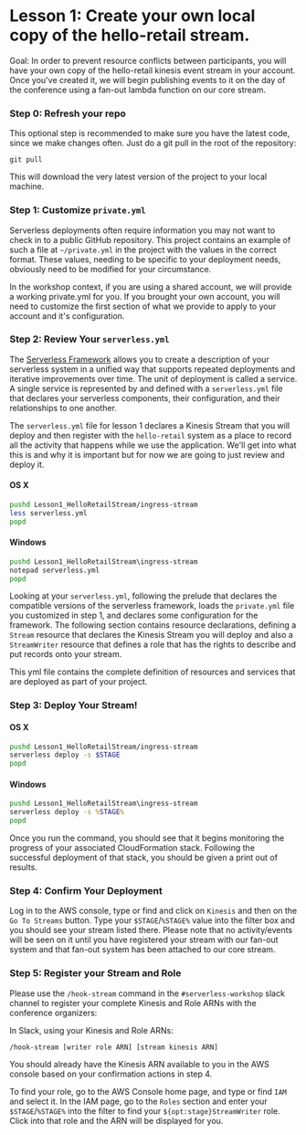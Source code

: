 # Lesson 1: Create your own local copy of the hello-retail stream.

Goal: In order to prevent resource conflicts between participants, you will have your own copy of the hello-retail kinesis event stream in your account.  Once you've created it, we will begin publishing events to it on the day of the conference using a fan-out lambda function on our core stream.

### Step 0: Refresh your repo

This optional step is recommended to make sure you have the latest code, since we make changes often. Just do a git pull in the root of the repository:

```
git pull
```

This will download the very latest version of the project to your local machine.

### Step 1: Customize `private.yml`

Serverless deployments often require information you may not want to check in to a public GitHub repository.  This project contains an example of such a file at `~/private.yml` in the project with the values in the correct format.  These values, needing to be specific to your deployment needs, obviously need to be modified for your circumstance.

In the workshop context, if you are using a shared account, we will provide a working private.yml for you.  If you brought your own account, you will need to customize the first section of what we provide to apply to your account and it's configuration.

### Step 2: Review Your `serverless.yml`

The [Serverless Framework](https://serverless.com/) allows you to create a description of your serverless system in a unified way that supports repeated deployments and iterative improvements over time.  The unit of deployment is called a service.  A single service is represented by and defined with a `serverless.yml` file that declares your serverless components, their configuration, and their relationships to one another.

The `serverless.yml` file for lesson 1 declares a Kinesis Stream that you will deploy and then register with the `hello-retail` system as a place to record all the activity that happens while we use the application.  We'll get into what this is and why it is important but for now we are going to just review and deploy it.

#### OS X

```sh
pushd Lesson1_HelloRetailStream/ingress-stream
less serverless.yml
popd
```

#### Windows

```bat
pushd Lesson1_HelloRetailStream\ingress-stream
notepad serverless.yml
popd
```

Looking at your `serverless.yml`, following the prelude that declares the compatible versions of the serverless framework, loads the `private.yml` file you customized in step 1, and declares some configuration for the framework.  The following section contains resource declarations, defining a `Stream` resource that declares the Kinesis Stream you will deploy and also a `StreamWriter` resource that defines a role that has the rights to describe and put records onto your stream.

This yml file contains the complete definition of resources and services that are deployed as part of your project.

### Step 3: Deploy Your Stream!

#### OS X

```sh
pushd Lesson1_HelloRetailStream/ingress-stream
serverless deploy -s $STAGE
popd
```

#### Windows

```bat
pushd Lesson1_HelloRetailStream\ingress-stream
serverless deploy -s %STAGE%
popd
```

Once you run the command, you should see that it begins monitoring the progress of your associated CloudFormation stack.  Following the successful deployment of that stack, you should be given a print out of results.

### Step 4: Confirm Your Deployment

Log in to the AWS console, type or find and click on `Kinesis` and then on the `Go To Streams` button.  Type your `$STAGE`/`%STAGE%` value into the filter box and you should see your stream listed there.  Please note that no activity/events will be seen on it until you have registered your stream with our fan-out system and that fan-out system has been attached to our core stream.

### Step 5: Register your Stream and Role

Please use the `/hook-stream` command in the `#serverless-workshop` slack channel to register your complete Kinesis and Role ARNs with the conference organizers:

In Slack, using your Kinesis and Role ARNs:
```
/hook-stream [writer role ARN] [stream kinesis ARN]
```

You should already have the Kinesis ARN available to you in the AWS console based on your confirmation actions in step 4.

To find your role, go to the AWS Console home page, and type or find `IAM` and select it.  In the IAM page, go to the `Roles` section and enter your `$STAGE`/`%STAGE%` into the filter to find your `${opt:stage}StreamWriter` role.  Click into that role and the ARN will be displayed for you.
